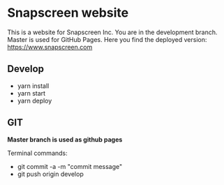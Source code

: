 # Snapscreen website

This is a website for Snapscreen Inc.
You are in the development branch. Master is used for GitHub Pages.
Here you find the deployed version: https://www.snapscreen.com

## Develop

- yarn install
- yarn start
- yarn deploy

## GIT

**Master branch is used as github pages**

Terminal commands:
- git commit -a -m "commit message"
- git push origin develop
